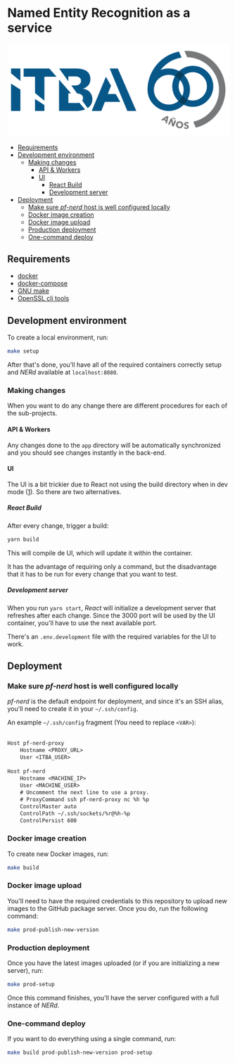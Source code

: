 # Named Entity Recognition as a service


![ITBA logo](assets/logoItba.png)


<!-- @import "[TOC]" {cmd="toc" depthFrom=2 depthTo=6 orderedList=false} -->

<!-- code_chunk_output -->

- [Requirements](#requirements)
- [Development environment](#development-environment)
  - [Making changes](#making-changes)
    - [API & Workers](#api-workers)
    - [UI](#ui)
      - [React Build](#react-build)
      - [Development server](#development-server)
- [Deployment](#deployment)
  - [Make sure _pf-nerd_ host is well configured locally](#make-sure-_pf-nerd_-host-is-well-configured-locally)
  - [Docker image creation](#docker-image-creation)
  - [Docker image upload](#docker-image-upload)
  - [Production deployment](#production-deployment)
  - [One-command deploy](#one-command-deploy)

<!-- /code_chunk_output -->


## Requirements

- [docker](https://www.docker.com/)
- [docker-compose](https://docs.docker.com/compose/)
- [GNU make](https://www.gnu.org/software/make/)
- [OpenSSL cli tools](https://wiki.openssl.org/index.php/Command_Line_Utilities)

## Development environment

To create a local environment, run:

```bash
make setup
```

After that's done, you'll have all of the required containers correctly setup and _NERd_ available at `localhost:8080`.

### Making changes
When you want to do any change there are different procedures for each of the sub-projects.
#### API & Workers

Any changes done to the `app` directory will be automatically synchronized and you should see changes instantly in the back-end.

#### UI

The UI is a bit trickier due to React not using the build directory when in dev mode ([1](https://github.com/facebook/create-react-app/issues/1070)). So there are two alternatives.

##### React Build
After every change, trigger a build:

```bash
yarn build
```

This will compile de UI, which will update it within the container.

It has the advantage of requiring only a command, but the disadvantage that it has to be run for every change that you want to test.

##### Development server

When you run `yarn start`, _React_ will initialize a development server that refreshes after each change. Since the 3000 port will be used by the UI container, you'll have to use the next available port.

There's an `.env.development` file with the required variables for the UI to work.

## Deployment

### Make sure _pf-nerd_ host is well configured locally

_pf-nerd_ is the default endpoint for deployment, and since it's an SSH alias, you'll need to create it in your `~/.ssh/config`.

An example `~/.ssh/config` fragment (You need to replace `<VAR>`):

```sshconfig

Host pf-nerd-proxy
    Hostname <PROXY_URL>
    User <ITBA_USER>

Host pf-nerd
    Hostname <MACHINE_IP>
    User <MACHINE_USER>
    # Uncomment the next line to use a proxy.
    # ProxyCommand ssh pf-nerd-proxy nc %h %p
    ControlMaster auto
    ControlPath ~/.ssh/sockets/%r@%h-%p
    ControlPersist 600
```

### Docker image creation

To create new Docker images, run:

```bash
make build
```

### Docker image upload

You'll need to have the required credentials to this repository to upload new images to the GitHub package server. Once you do, run the following command:

```bash
make prod-publish-new-version
```

### Production deployment

Once you have the latest images uploaded (or if you are initializing a new server), run:

```bash
make prod-setup
```

Once this command finishes, you'll have the server configured with a full instance of _NERd_.

### One-command deploy

If you want to do everything using a single command, run:

```bash
make build prod-publish-new-version prod-setup
```
